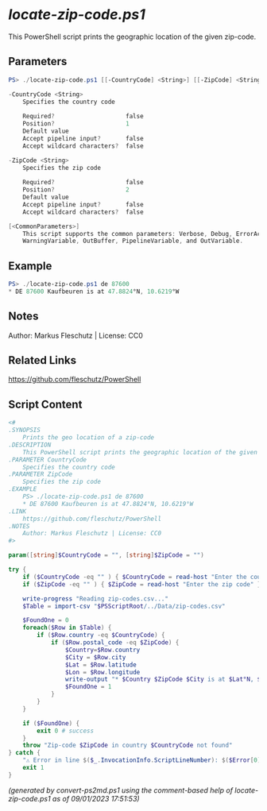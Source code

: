 *locate-zip-code.ps1*
================

This PowerShell script prints the geographic location of the given zip-code.

Parameters
----------
```powershell
PS> ./locate-zip-code.ps1 [[-CountryCode] <String>] [[-ZipCode] <String>] [<CommonParameters>]

-CountryCode <String>
    Specifies the country code
    
    Required?                    false
    Position?                    1
    Default value                
    Accept pipeline input?       false
    Accept wildcard characters?  false

-ZipCode <String>
    Specifies the zip code
    
    Required?                    false
    Position?                    2
    Default value                
    Accept pipeline input?       false
    Accept wildcard characters?  false

[<CommonParameters>]
    This script supports the common parameters: Verbose, Debug, ErrorAction, ErrorVariable, WarningAction, 
    WarningVariable, OutBuffer, PipelineVariable, and OutVariable.
```

Example
-------
```powershell
PS> ./locate-zip-code.ps1 de 87600
* DE 87600 Kaufbeuren is at 47.8824°N, 10.6219°W

```

Notes
-----
Author: Markus Fleschutz | License: CC0

Related Links
-------------
https://github.com/fleschutz/PowerShell

Script Content
--------------
```powershell
<#
.SYNOPSIS
	Prints the geo location of a zip-code
.DESCRIPTION
	This PowerShell script prints the geographic location of the given zip-code.
.PARAMETER CountryCode
	Specifies the country code
.PARAMETER ZipCode
	Specifies the zip code
.EXAMPLE
	PS> ./locate-zip-code.ps1 de 87600
	* DE 87600 Kaufbeuren is at 47.8824°N, 10.6219°W
.LINK
	https://github.com/fleschutz/PowerShell
.NOTES
	Author: Markus Fleschutz | License: CC0
#>

param([string]$CountryCode = "", [string]$ZipCode = "")

try {
	if ($CountryCode -eq "" ) { $CountryCode = read-host "Enter the country code" }
	if ($ZipCode -eq "" ) { $ZipCode = read-host "Enter the zip code" }

	write-progress "Reading zip-codes.csv..."
	$Table = import-csv "$PSScriptRoot/../Data/zip-codes.csv"

	$FoundOne = 0
	foreach($Row in $Table) {
		if ($Row.country -eq $CountryCode) {
			if ($Row.postal_code -eq $ZipCode) {
				$Country=$Row.country
				$City = $Row.city
				$Lat = $Row.latitude
				$Lon = $Row.longitude
				write-output "* $Country $ZipCode $City is at $Lat°N, $Lon°W"
				$FoundOne = 1
			}
		}
	}

	if ($FoundOne) {
		exit 0 # success
	}
	throw "Zip-code $ZipCode in country $CountryCode not found"
} catch {
	"⚠️ Error in line $($_.InvocationInfo.ScriptLineNumber): $($Error[0])"
	exit 1
}
```

*(generated by convert-ps2md.ps1 using the comment-based help of locate-zip-code.ps1 as of 09/01/2023 17:51:53)*
